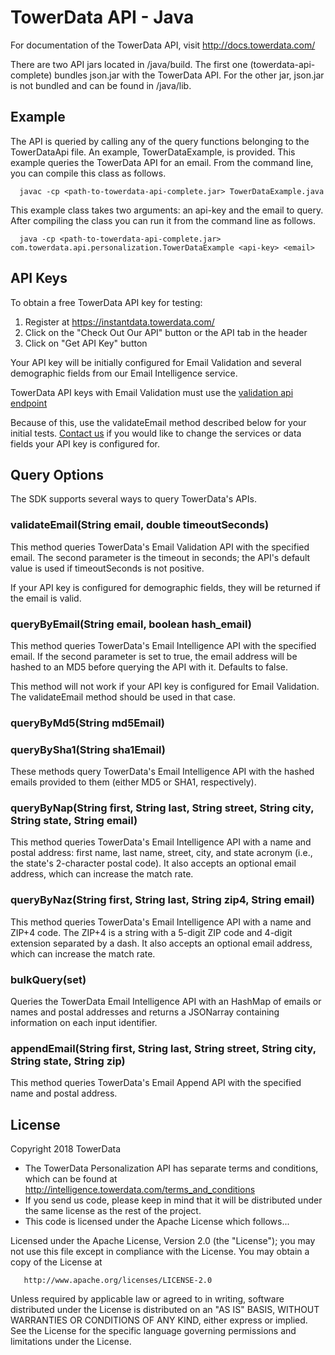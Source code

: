 TowerData API - Java
====================================

For documentation of the TowerData API, visit 
http://docs.towerdata.com/

There are two API jars located in /java/build. The first one
(towerdata-api-complete) bundles json.jar with the TowerData API.
For the other jar, json.jar is not bundled and can be found in /java/lib.

Example
-------

The API is queried by calling any of the query functions belonging
to the TowerDataApi file. An example, TowerDataExample, is
provided. This example queries the TowerData API for an
email. From the command line, you can compile this class as follows.

      javac -cp <path-to-towerdata-api-complete.jar> TowerDataExample.java

This example class takes two arguments: an api-key and the email to query.
After compiling the class you can run it from the command line as follows.

      java -cp <path-to-towerdata-api-complete.jar> com.towerdata.api.personalization.TowerDataExample <api-key> <email>

API Keys
--------

To obtain a free TowerData API key for testing:

1. Register at https://instantdata.towerdata.com/
2. Click on the "Check Out Our API" button or the API tab in the header
3. Click on "Get API Key" button

Your API key will be initially configured for Email Validation and several 
demographic fields from our Email Intelligence service. 

TowerData API keys with Email Validation must use the [validation
api endpoint](http://docs.towerdata.com/#validation-api-endpoint)

Because of this, use the validateEmail method described below for
your initial tests. [Contact us](https://www.towerdata.com/contact-towerdata)
if you would like to change the services or data fields your API key
is configured for.

Query Options
-------------
The SDK supports several ways to query TowerData's APIs.

### validateEmail(String email, double timeoutSeconds)

This method queries TowerData's Email Validation API with the specified email.
The second parameter is the timeout in seconds; the API's default value is used if timeoutSeconds is not positive.

If your API key is configured for demographic fields, they will be returned if the email is valid.

### queryByEmail(String email, boolean hash_email)

This method queries TowerData's Email Intelligence API with the specified email. If the second parameter is set to true, the email address will be hashed to an MD5 before querying the API with it. Defaults to false.

This method will not work if your API key is configured for Email Validation. The validateEmail method should be used in that case.

### queryByMd5(String md5Email)
### queryBySha1(String sha1Email)

These methods query TowerData's Email Intelligence API with the hashed emails provided to them (either MD5 or SHA1, respectively). 

### queryByNap(String first, String last, String street, String city, String state, String email)

This method queries TowerData's Email Intelligence API with a name and postal address: first name, last name, street, city, and state acronym (i.e., the state's 2-character postal code). It also accepts an optional email address, which can increase the match rate.

### queryByNaz(String first, String last, String zip4, String email)

This method queries TowerData's Email Intelligence API with a name and ZIP+4 code. The ZIP+4 is a string with a 5-digit ZIP code and 4-digit extension separated by a dash. It also accepts an optional email address, which can increase the match rate.

### bulkQuery(set)

Queries the TowerData Email Intelligence API with an HashMap of emails or names and postal addresses and returns a JSONarray containing information on each input identifier.

### appendEmail(String first, String last, String street, String city, String state, String zip)

This method queries TowerData's Email Append API with the specified name and postal address.

License
-------
Copyright 2018 TowerData

* The TowerData Personalization API has separate terms and conditions, which can
  be found at http://intelligence.towerdata.com/terms_and_conditions
* If you send us code, please keep in mind that it will be distributed under
  the same license as the rest of the project.
* This code is licensed under the Apache License which follows...

Licensed under the Apache License, Version 2.0 (the "License");
you may not use this file except in compliance with the License.
You may obtain a copy of the License at

       http://www.apache.org/licenses/LICENSE-2.0

Unless required by applicable law or agreed to in writing, software
distributed under the License is distributed on an "AS IS" BASIS,
WITHOUT WARRANTIES OR CONDITIONS OF ANY KIND, either express or implied.
See the License for the specific language governing permissions and
limitations under the License.
